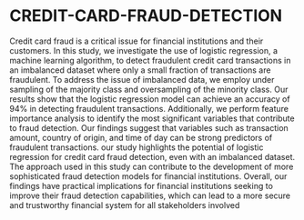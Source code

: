 # CREDIT-CARD-FRAUD-DETECTION
Credit card fraud is a critical issue for financial institutions and their customers. In this study, we investigate the use of logistic regression, a machine learning algorithm, to detect fraudulent credit card transactions in an imbalanced dataset where only a small fraction of transactions are fraudulent. To address the issue of imbalanced data, we employ under sampling of the majority class and oversampling of the minority class. Our results show that the logistic regression model can achieve an accuracy of 94% in detecting fraudulent transactions. Additionally, we perform feature importance analysis to identify the most significant variables that contribute to fraud detection. Our findings suggest that variables such as transaction amount, country of origin, and time of day can be strong predictors of fraudulent transactions. our study highlights the potential of logistic regression for credit card fraud detection, even with an imbalanced dataset. The approach used in this study can contribute to the development of more sophisticated fraud detection models for financial institutions. Overall, our findings have practical implications for financial institutions seeking to improve their fraud detection capabilities, which can lead to a more secure and trustworthy financial system for all stakeholders involved 
